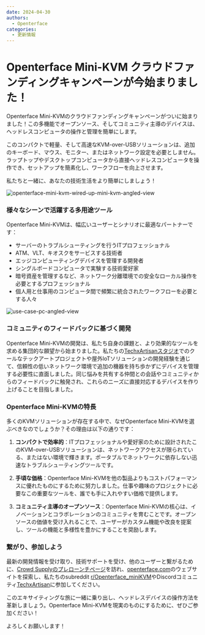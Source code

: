 ```yaml
---
date: 2024-04-30
authors:
  - Openterface
categories:
  - 更新情報
---
```


# Openterface Mini-KVM クラウドファンディングキャンペーンが今始まりました！

Openterface Mini-KVMのクラウドファンディングキャンペーンがついに始まりました！この多機能でオープンソース、そしてコミュニティ主導のデバイスは、ヘッドレスコンピュータの操作と管理を簡単にします。

このコンパクトで軽量、そして高速なKVM-over-USBソリューションは、追加のキーボード、マウス、モニター、またはネットワーク設定を必要としません。ラップトップやデスクトップコンピュータから直接ヘッドレスコンピュータを操作でき、セットアップを簡素化し、ワークフローを向上させます。

私たちと一緒に、あなたの技術生活をより簡単にしましょう！

![openterface-mini-kvm-wired-up-mini-kvm-angled-view](https://www.crowdsupply.com/img/418f/c93dc838-7dbf-4281-b6e0-16f1bee6418f/openterface-mini-kvm-wired-up-mini-kvm-angled-view_jpg_gallery-lg.jpg)

### 様々なシーンで活躍する多用途ツール

Openterface Mini-KVMは、幅広いユーザーとシナリオに最適なパートナーです：

- サーバーのトラブルシューティングを行うITプロフェッショナル
- ATM、VLT、キオスクをサービスする技術者
- エッジコンピューティングデバイスを管理する開発者
- シングルボードコンピュータで実験する技術愛好家
- 暗号資産を管理するなど、ネットワーク分離環境での安全なローカル操作を必要とするプロフェッショナル
- 個人用と仕事用のコンピュータ間で頻繁に統合されたワークフローを必要とする人々

![use-case-pc-angled-view](https://www.crowdsupply.com/img/4003/335f6301-8abd-4efd-9803-9c6f8c6d4003/use-case-pc-angled-view_jpg_gallery-lg.jpg)

### コミュニティのフィードバックに基づく開発

Openterface Mini-KVMの開発は、私たち自身の課題と、より効果的なツールを求める集団的な願望から始まりました。私たちの[TechxArtisanスタジオ](https://techxartisan.com/en/)でのクールなテックアートプロジェクトや屋外IoTソリューションの開発経験を通じて、信頼性の低いネットワーク環境で追加の機器を持ち歩かずにデバイスを管理する必要性に直面しました。同じ悩みを共有する仲間との会話やコミュニティからのフィードバックに触発され、これらのニーズに直接対応するデバイスを作り上げることを目指しました。

### Openterface Mini-KVMの特長

多くのKVMソリューションが存在する中で、なぜOpenterface Mini-KVMを選ぶべきなのでしょうか？その理由は以下の通りです：

1. **コンパクトで効率的**：ITプロフェッショナルや愛好家のために設計されたこのKVM-over-USBソリューションは、ネットワークアクセスが限られている、またはない環境で輝きます。ポータブルでネットワークに依存しない迅速なトラブルシューティングツールです。
    
2. **手頃な価格**：Openterface Mini-KVMを他の製品よりもコストパフォーマンスに優れたものにするために努力しました。仕事や趣味のプロジェクトに必要なこの重要なツールを、誰でも手に入れやすい価格で提供します。
    
3. **コミュニティ主導のオープンソース**：Openterface Mini-KVMの核心は、イノベーションとコラボレーションのコミュニティを育むことです。オープンソースの価値を受け入れることで、ユーザーがカスタム機能や改良を提案し、ツールの機能と多様性を豊かにすることを奨励します。

### 繋がり、参加しよう

最新の開発情報を受け取り、技術サポートを受け、他のユーザーと繋がるために、[Crowd Supplyのプレローンチページ](https://www.crowdsupply.com/techxartisan/openterface-mini-kvm)を訪れ、[openterface.com](/)のウェブサイトを探索し、私たちのsubreddit [r/Openterface_miniKVM](/reddit)やDiscordコミュニティ[TechxArtisan](https://discord.com/invite/4khsrbGS)に参加してください。

このエキサイティングな旅に一緒に乗り出し、ヘッドレスデバイスの操作方法を革新しましょう。Openterface Mini-KVMを現実のものにするために、ぜひご参加ください！

よろしくお願いします！
